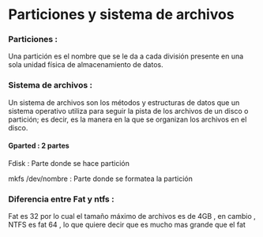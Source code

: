 # Particiones y sistema de archivos

### Particiones : 

Una partición es el nombre que se le da a cada división presente en una sola unidad física de almacenamiento de datos.

### Sistema de archivos :

Un sistema de archivos son los métodos y estructuras de datos que un sistema operativo utiliza para seguir la pista de los archivos de un disco o partición; es decir, es la manera en la que se organizan los archivos en el disco.



#### Gparted : 2 partes

Fdisk : Parte donde se hace partición

mkfs /dev/nombre : Parte donde se formatea la partición

### Diferencia entre Fat y ntfs :

Fat es 32 por lo cual el tamaño máximo de archivos es de 4GB , en cambio , NTFS es fat 64 , lo que quiere decir que es mucho mas grande que el fat

